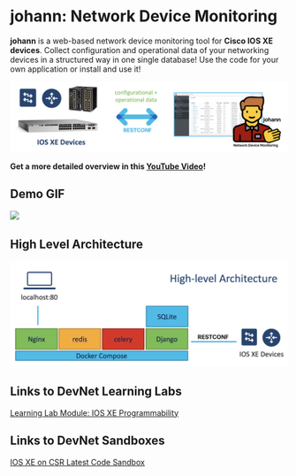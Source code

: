 johann: Network Device Monitoring
=====================================

**johann** is a web-based network device monitoring tool for **Cisco IOS XE devices**. Collect configuration and operational data of your networking devices in a structured way in one single database! Use the code for your own application or install and use it!

![](images/johann-teaser.png)

**Get a more detailed overview in this [YouTube Video](https://youtu.be/qsJvul6yLBE)!**

## Demo GIF

![](images/johann-0.1.0-gif.gif)

## High Level Architecture

![](images/high-level-architecture.png)

## Links to DevNet Learning Labs

[Learning Lab Module: IOS XE Programmability](https://developer.cisco.com/learning/tracks/iosxe-programmability)

## Links to DevNet Sandboxes

[IOS XE on CSR Latest Code Sandbox](https://devnetsandbox.cisco.com/RM/Diagram/Index/f2e2c0ad-844f-4a73-8085-00b5b28347a1?diagramType=Topology)
